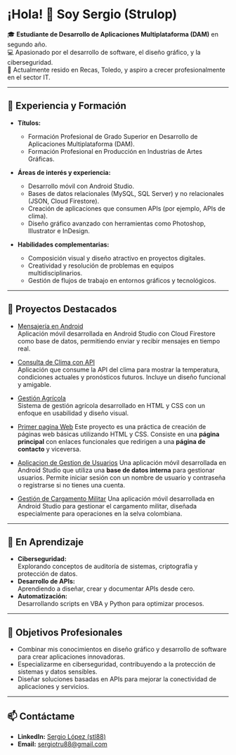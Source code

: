 # ¡Hola! 👋 Soy Sergio (Strulop)
🎓 **Estudiante de Desarrollo de Aplicaciones Multiplataforma (DAM)** en segundo año.  
💻 Apasionado por el desarrollo de software, el diseño gráfico, y la ciberseguridad.  
📍 Actualmente resido en Recas, Toledo, y aspiro a crecer profesionalmente en el sector IT.

---

## 💼 Experiencia y Formación
- **Títulos:**  
  - Formación Profesional de Grado Superior en Desarrollo de Aplicaciones Multiplataforma (DAM).  
  - Formación Profesional en Producción en Industrias de Artes Gráficas.  

- **Áreas de interés y experiencia:**  
  - Desarrollo móvil con Android Studio.  
  - Bases de datos relacionales (MySQL, SQL Server) y no relacionales (JSON, Cloud Firestore).  
  - Creación de aplicaciones que consumen APIs (por ejemplo, APIs de clima).  
  - Diseño gráfico avanzado con herramientas como Photoshop, Illustrator e InDesign.    

- **Habilidades complementarias:**  
  - Composición visual y diseño atractivo en proyectos digitales.  
  - Creatividad y resolución de problemas en equipos multidisciplinarios.  
  - Gestión de flujos de trabajo en entornos gráficos y tecnológicos.

---

## 📂 Proyectos Destacados
- [Mensajería en Android](https://github.com/Strulop/Mensajeria-Movil.git)  
  Aplicación móvil desarrollada en Android Studio con Cloud Firestore como base de datos, permitiendo enviar y recibir mensajes en tiempo real.

- [Consulta de Clima con API](https://github.com/Strulop/consulta-clima-api)  
  Aplicación que consume la API del clima para mostrar la temperatura, condiciones actuales y pronósticos futuros. Incluye un diseño funcional y amigable.

- [Gestión Agrícola](https://github.com/Strulop/Aplicacion-de-Gestion-de-Granos.git)  
  Sistema de gestión agrícola desarrollado en HTML y CSS con un enfoque en usabilidad y diseño visual.

- [Primer pagina Web](https://github.com/Strulop/Primer-Pagina-Web.git)
  Este proyecto es una práctica de creación de páginas web básicas utilizando HTML y CSS. Consiste en una **página principal** con enlaces funcionales que redirigen a una **página de contacto** y viceversa.

- [Aplicacion de Gestion de Usuarios](https://github.com/Strulop/Aplicacion-de-Gestion-de-Usuarios.git) 
  Una aplicación móvil desarrollada en Android Studio que utiliza una **base de datos interna** para gestionar usuarios. Permite iniciar sesión con un nombre de usuario y contraseña o registrarse si no tienes una cuenta.

- [Gestión de Cargamento Militar](https://github.com/Strulop/-Gestion-de-Cargamento-Militar.git) 
Una aplicación móvil desarrollada en Android Studio para gestionar el cargamento militar, diseñada especialmente para operaciones en la selva colombiana.


---

## 🌱 En Aprendizaje
- **Ciberseguridad:**  
  Explorando conceptos de auditoría de sistemas, criptografía y protección de datos.  
- **Desarrollo de APIs:**  
  Aprendiendo a diseñar, crear y documentar APIs desde cero.  
- **Automatización:**  
  Desarrollando scripts en VBA y Python para optimizar procesos.  

---

## 🚀 Objetivos Profesionales
- Combinar mis conocimientos en diseño gráfico y desarrollo de software para crear aplicaciones innovadoras.  
- Especializarme en ciberseguridad, contribuyendo a la protección de sistemas y datos sensibles.  
- Diseñar soluciones basadas en APIs para mejorar la conectividad de aplicaciones y servicios.  

---

## 📫 Contáctame
- **LinkedIn:** [Sergio López (stl88)](https://www.linkedin.com/in/stl88)  
- **Email:** sergiotru88@gmail.com 
